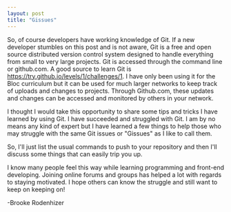 ```yaml
---
layout: post
title: "Gissues"
---
```


<p>So, of course developers have working knowledge of Git.  If a new developer stumbles on this post and is not aware, Git is a free and open source distributed version control system designed to handle everything from small to very large projects.  Git is accessed through the command line or github.com.  A good source to learn Git is <a href='https://try.github.io/levels/1/challenges/1'>https://try.github.io/levels/1/challenges/1</a>.  I have only been using it for the Bloc curriculum but it can be used for much larger networks to keep track of uploads and changes to projects.  Through Github.com, these updates and changes can be accessed and monitored by others in your network.</p>
<p>I thought I would take this opportunity to share some tips and tricks I have learned by using Git.  I have succeeded and struggled with Git.  I am by no means any kind of expert but I have learned a few things to help those who may struggle with the same Git issues or "Gissues" as I like to call them.</p>
<p>So, I'll just list the usual commands to push to your repository and then I'll discuss some things that can easily trip you up.</p>

<p>I know many people feel this way while learning programming and front-end developing.  Joining online forums and groups has helped a lot with regards to staying motivated.  I hope others can know the struggle and still want to keep on keeping on!</p>
<p>-Brooke Rodenhizer</p>
